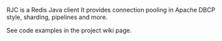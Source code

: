 RJC is a Redis Java client
It provides connection pooling in Apache DBCP style, sharding, pipelines and more.

See code examples in the project wiki page.